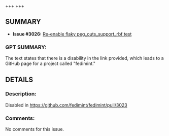 +++
+++
## SUMMARY
- **Issue #3026:** [Re-enable flaky peg_outs_support_rbf test](https://github.com/fedimint/fedimint/issues/3026)

### GPT SUMMARY:
The text states that there is a disability in the link provided, which leads to a GitHub page for a project called "fedimint."

## DETAILS
### Description:
Disabled in https://github.com/fedimint/fedimint/pull/3023

### Comments:
No comments for this issue.

